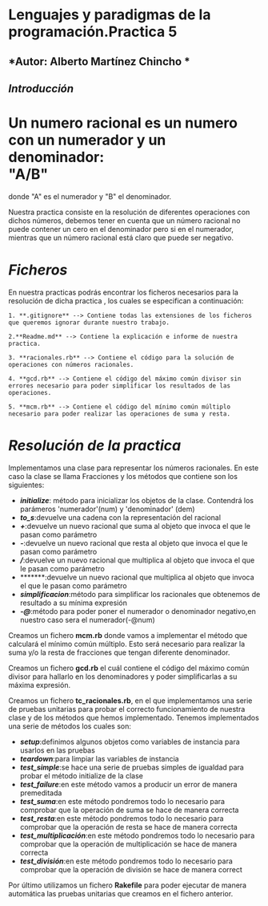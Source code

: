 **Lenguajes y paradigmas de la programación.Practica 5**
=======

*Autor: Alberto Martínez Chincho *
-------
## ***Introducción*** ##
Un numero racional es un numero con un numerador y un denominador:  
**"A/B"**
===========
donde "A" es el numerador y "B" el denominador.

Nuestra practica consiste en la resolución de diferentes operaciones con dichos números, debemos tener en cuenta que un número racional no puede contener un cero en el denominador pero si en el numerador, mientras que un número racional está claro que puede ser negativo.


***Ficheros***
=======
En nuestra practicas podrás encontrar los ficheros necesarios para la resolución de dicha practica , los cuales se especifican a continuación:

    1. **.gitignore** --> Contiene todas las extensiones de los ficheros que queremos ignorar durante nuestro trabajo.

    2.**Readme.md** --> Contiene la explicación e informe de nuestra practica. 

	3. **racionales.rb** --> Contiene el código para la solución de operaciones con números racionales.

	4. **gcd.rb** --> Contiene el código del máximo común divisor sin errores necesario para poder simplificar los resultados de las operaciones.

	5. **mcm.rb** --> Contiene el código del mínimo común múltiplo necesario para poder realizar las operaciones de suma y resta.




***Resolución de la practica***
===========
 Implementamos una clase para representar los números racionales. En este caso la clase se llama Fracciones y los métodos que contiene son los siguientes:
			 
 - ***initialize***:  método para inicializar los objetos de la clase. Contendrá los parámeros 'numerador'(num) y 'denominador' (dem)
 - ***to_s***:devuelve una cadena con la representación del racional
 - ***+***:devuelve un nuevo racional que suma al objeto que invoca el que le pasan como parámetro
 - ***-***:devuelve un nuevo racional que resta al objeto que invoca el que le pasan como parámetro
 - ***/***:devuelve un nuevo racional que multiplica al objeto que invoca el que le pasan como parámetro
 - *******:devuelve un nuevo racional que multiplica al objeto que invoca el que le pasan como parámetro
 - ***simplificacion***:método para simplificar los racionales que obtenemos de resultado a su mínima expresión
 - ***-@***:método para poder poner el numerador o denominador negativo,en nuestro caso sera el numerador(-@num)
 
Creamos un fichero **mcm.rb** donde vamos a implementar el método que calculará el mínimo común múltiplo. Esto será necesario para realizar la suma y/o la resta de fracciones que tengan diferente denominador.

Creamos un fichero **gcd.rb** el cuál contiene el código del máximo común divisor para hallarlo en los denominadores y poder simplificarlas a su máxima expresión. 


Creamos un fichero **tc_racionales.rb**, en el que implementamos una serie de pruebas unitarias para probar el correcto funcionamiento de nuestra clase y de los métodos que hemos implementado. Tenemos implementados una serie de métodos los cuales son:

 - ***setup***:definimos algunos objetos como variables de instancia para usarlos en las pruebas
 - ***teardown***:para limpiar las variables de instancia
 - ***test_simple***:se hace una serie de pruebas simples de igualdad para probar el método initialize de la clase
 - ***test_failure***:en este método vamos a producir un error de manera premeditada
 - ***test_suma***:en este método pondremos todo lo necesario para comprobar que la operación de suma se hace de manera correcta
 - ***test_resta***:en este método pondremos todo lo necesario para comprobar que la operación de resta se hace de manera correcta
 - ***test_multiplicación***:en este método pondremos todo lo necesario para comprobar que la operación de multiplicación se hace de manera correcta
 - ***test_división***:en este método pondremos todo lo necesario para comprobar que la operación de división se hace  de  manera correct

Por último utilizamos un fichero **Rakefile** para poder ejecutar de manera automática las pruebas unitarias que creamos en el fichero anterior.
